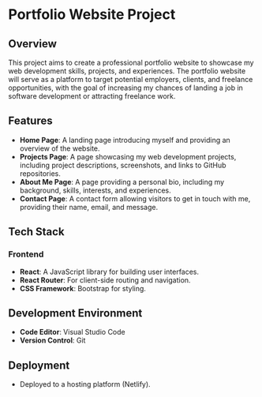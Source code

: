 # Portfolio Website Project

## Overview

This project aims to create a professional portfolio website to showcase my web development skills, projects, and experiences. The portfolio website will serve as a platform to target potential employers, clients, and freelance opportunities, with the goal of increasing my chances of landing a job in software development or attracting freelance work.

## Features

- **Home Page**: A landing page introducing myself and providing an overview of the website.
- **Projects Page**: A page showcasing my web development projects, including project descriptions, screenshots, and links to GitHub repositories.
- **About Me Page**: A page providing a personal bio, including my background, skills, interests, and experiences.
- **Contact Page**: A contact form allowing visitors to get in touch with me, providing their name, email, and message.

## Tech Stack

### Frontend

- **React**: A JavaScript library for building user interfaces.
- **React Router**: For client-side routing and navigation.
- **CSS Framework**: Bootstrap for styling.

## Development Environment

- **Code Editor**: Visual Studio Code
- **Version Control**: Git

## Deployment 
- Deployed to a hosting platform (Netlify).


